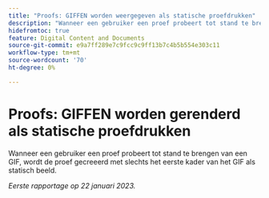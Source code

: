 ```yaml
---
title: "Proofs: GIFFEN worden weergegeven als statische proefdrukken"
description: "Wanneer een gebruiker een proef probeert tot stand te brengen van een GIF, wordt het proef gecreeerd met slechts het eerste kader van het GIF als statisch beeld."
hidefromtoc: true
feature: Digital Content and Documents
source-git-commit: e9a7ff289e7c9fcc9c9ff13b7c4b5b554e303c11
workflow-type: tm+mt
source-wordcount: '70'
ht-degree: 0%

---
```



# Proofs: GIFFEN worden gerenderd als statische proefdrukken

Wanneer een gebruiker een proef probeert tot stand te brengen van een GIF, wordt de proef gecreeerd met slechts het eerste kader van het GIF als statisch beeld.

_Eerste rapportage op 22 januari 2023._
